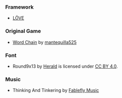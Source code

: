 ### Framework 
- [LÖVE](https://love2d.org/)

### Original Game
- [Word Chain](https://mantequilla525.itch.io/word-chain) by [mantequilla525](https://mantequilla525.itch.io/)

### Font
- Round9x13 by [Herald](https://he.rald.fr/fonts) is licensed under [CC BY 4.0](https://creativecommons.org/licenses/by/4.0/).

### Music 
- Thinking And Tinkering by [Fablefly Music](https://fablefly-music.itch.io/)